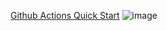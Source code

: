[Github Actions Quick Start](https://docs.github.com/en/actions/quickstart)
![image](https://github.com/atea/tc24-infraops-cheat-sheet/assets/80575834/1f3b9d08-badb-4294-b0f1-8da9d30e9c2e)
